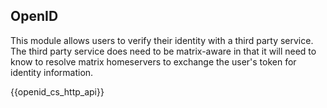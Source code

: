 ## OpenID

This module allows users to verify their identity with a third party
service. The third party service does need to be matrix-aware in that it
will need to know to resolve matrix homeservers to exchange the user's
token for identity information.

{{openid\_cs\_http\_api}}
